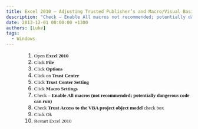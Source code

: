 ```yaml
---
title: Excel 2010 – Adjusting Trusted Publisher’s and Macro/Visual Basic Scripting
description: "Check – Enable All macros not recommended; potentially dangerous code can run"
date: 2013-12-01 00:00:00 +1300
authors: [Luke]
tags:
  - Windows
---
```

<ol style="margin-left: 39pt">
  <li>
    <span style="font-family: Trebuchet MS;font-size: 10pt">Open <strong>Excel 2010</strong><br /> </span>
  </li>
  <li>
    <span style="font-family: Trebuchet MS;font-size: 10pt">Click <strong>File</strong><br /> </span>
  </li>
  <li>
    <span style="font-family: Trebuchet MS;font-size: 10pt">Click <strong>Options</strong></span>
  </li>
  <li>
    <span style="font-family: Trebuchet MS;font-size: 10pt">Click on <strong>Trust Center</strong><br /> </span>
  </li>
  <li>
    <span style="font-family: Trebuchet MS;font-size: 10pt">Click <strong>Trust Center Setting</strong></span>
  </li>
  <li>
    <span style="font-family: Trebuchet MS;font-size: 10pt">Click <strong>Macro Settings</strong></span>
  </li>
  <li>
    <span style="font-family: Trebuchet MS;font-size: 10pt">Check – <strong>Enable All macros (not recommended; potentially dangerous code can run)</strong><br /> </span>
  </li>
  <li>
    <span style="font-family: Trebuchet MS;font-size: 10pt">Check <strong>Trust Access to the VBA project object model </strong>check box </span>
  </li>
  <li>
    <span style="font-family: Trebuchet MS;font-size: 10pt">Click Ok </span>
  </li>
  <li>
    <span style="font-family: Trebuchet MS;font-size: 10pt">Restart Excel 2010 </span>
  </li>
</ol>